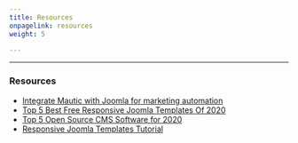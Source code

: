 ```yaml
---
title: Resources
onpagelink: resources
weight: 5

---
```


- - - - - -

### Resources

- [Integrate Mautic with Joomla for marketing automation](https://blog.containerize.com/2020/10/09/integrate-mautic-with-joomla-for-marketing-automation/ "Integrate Mautic with Joomla for marketing automation")
- [Top 5 Best Free Responsive Joomla Templates Of 2020](https://blog.containerize.com/2020/10/09/top-5-best-free-responsive-joomla-templates-of-2020/ "Top 5 Best Free Responsive Joomla Templates Of 2020")
- [Top 5 Open Source CMS Software for 2020](https://blog.containerize.com/2020/10/12/top-5-open-source-cms-software-for-2020/ "Top 5 Open Source CMS Software for 2020")
- [Responsive Joomla Templates Tutorial](https://blog.containerize.com/2020/09/29/responsive-joomla-templates-tutorial/ "Responsive Joomla Templates Tutorial")
 